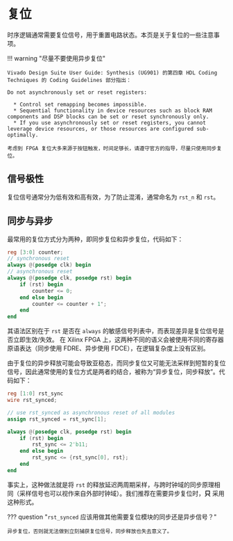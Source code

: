 # 复位

时序逻辑通常需要复位信号，用于重置电路状态。本页是关于复位的一些注意事项。

!!! warning "尽量不要使用异步复位"

    Vivado Design Suite User Guide: Synthesis (UG901) 的第四章 HDL Coding Techniques 的 Coding Guidelines 部分指出：

    Do not asynchronously set or reset registers:  

      * Control set remapping becomes impossible.
      * Sequential functionality in device resources such as block RAM components and DSP blocks can be set or reset synchronously only.
      * If you use asynchronously set or reset registers, you cannot leverage device resources, or those resources are configured sub-optimally.
    
    考虑到 FPGA 复位大多来源于按钮触发，时间足够长，请遵守官方的指导，尽量只使用同步复位。

## 信号极性

复位信号通常分为低有效和高有效，为了防止混淆，通常命名为 `rst_n` 和 `rst`。

## 同步与异步

最常用的复位方式分为两种，即同步复位和异步复位，代码如下：

```verilog
reg [3:0] counter;
// synchronous reset
always @(posedge clk) begin
// asynchronous reset
always @(posedge clk, posedge rst) begin
    if (rst) begin
        counter <= 0;
    end else begin
        counter <= counter + 1';
    end
end
```

其语法区别在于 `rst` 是否在 `always` 的敏感信号列表中，而表现差异是复位信号是否立即生效/失效。
在 Xilinx FPGA 上，这两种不同的语义会被使用不同的寄存器原语表达（同步使用 FDRE、异步使用 FDCE），在逻辑复杂度上没有区别。

由于复位的异步释放可能会导致亚稳态，而同步复位又可能无法采样到短暂的复位信号，因此通常使用的复位方式是两者的结合，被称为“异步复位，同步释放”。代码如下：

```verilog
reg [1:0] rst_sync
wire rst_synced;

// use rst_synced as asynchronous reset of all modules
assign rst_synced = rst_sync[1];

always @(posedge clk, posedge rst) begin
    if (rst) begin
        rst_sync <= 2'b11;
    end else begin
        rst_sync <= {rst_sync[0], rst};
    end
end
```

事实上，这种做法就是将 `rst` 的释放延迟两周期采样，与跨时钟域的同步原理相同（采样信号也可以视作来自外部时钟域）。我们推荐在需要异步复位时，**只** 采用这种形式。

??? question "`rst_synced` 应该用做其他需要复位模块的同步还是异步信号？"

    异步复位，否则就无法做到立刻捕获复位信号，同步释放也失去意义了。

